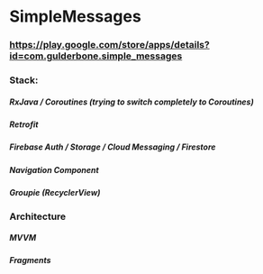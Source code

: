 # SimpleMessages

### https://play.google.com/store/apps/details?id=com.gulderbone.simple_messages

### Stack:
##### RxJava / Coroutines (trying to switch completely to Coroutines)
##### Retrofit
##### Firebase Auth / Storage / Cloud Messaging / Firestore
##### Navigation Component
##### Groupie (RecyclerView)

### Architecture
##### MVVM
##### Fragments

